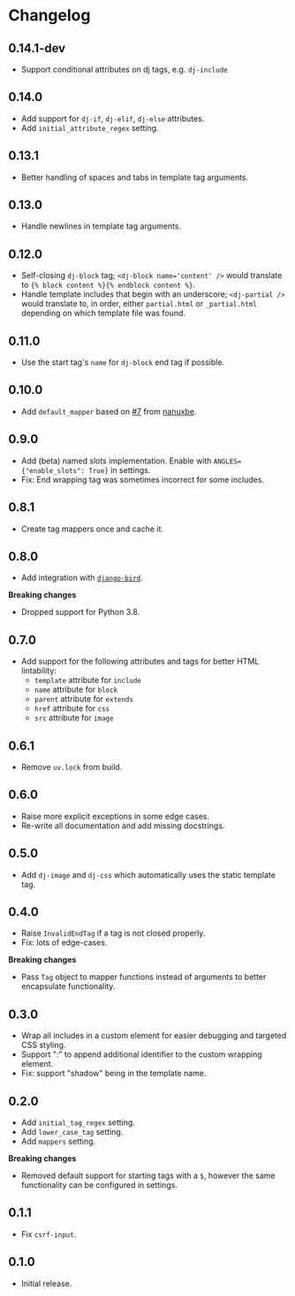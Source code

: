 # Changelog

## 0.14.1-dev

- Support conditional attributes on dj tags, e.g. `dj-include`

## 0.14.0

- Add support for `dj-if`, `dj-elif`, `dj-else` attributes.
- Add `initial_attribute_regex` setting.

## 0.13.1

- Better handling of spaces and tabs in template tag arguments.

## 0.13.0

- Handle newlines in template tag arguments.

## 0.12.0

- Self-closing `dj-block` tag; `<dj-block name='content' />` would translate to `{% block content %}{% endblock content %}`.
- Handle template includes that begin with an underscore; `<dj-partial />` would translate to, in order, either `partial.html` or `_partial.html` depending on which template file was found.

## 0.11.0

- Use the start tag's `name` for `dj-block` end tag if possible.

## 0.10.0

- Add `default_mapper` based on [#7](https://github.com/adamghill/dj-angles/pull/7) from [nanuxbe](https://github.com/nanuxbe).

## 0.9.0

- Add (beta) named slots implementation. Enable with `ANGLES={"enable_slots": True}` in settings.
- Fix: End wrapping tag was sometimes incorrect for some includes.

## 0.8.1

- Create tag mappers once and cache it.

## 0.8.0

- Add integration with [`django-bird`](https://django-bird.readthedocs.io/).

**Breaking changes**

- Dropped support for Python 3.8.

## 0.7.0

- Add support for the following attributes and tags for better HTML lintability:
    - `template` attribute for `include`
    - `name` attribute for `block`
    - `parent` attribute for `extends`
    - `href` attribute for `css`
    - `src` attribute for `image`

## 0.6.1

- Remove `uv.lock` from build.

## 0.6.0

- Raise more explicit exceptions in some edge cases.
- Re-write all documentation and add missing docstrings.

## 0.5.0

- Add `dj-image` and `dj-css` which automatically uses the static template tag.

## 0.4.0

- Raise `InvalidEndTag` if a tag is not closed properly.
- Fix: lots of edge-cases.

**Breaking changes**

- Pass `Tag` object to mapper functions instead of arguments to better encapsulate functionality.

## 0.3.0

- Wrap all includes in a custom element for easier debugging and targeted CSS styling.
- Support ":" to append additional identifier to the custom wrapping element.
- Fix: support "shadow" being in the template name.

## 0.2.0

- Add `initial_tag_regex` setting.
- Add `lower_case_tag` setting.
- Add `mappers` setting.

**Breaking changes**

- Removed default support for starting tags with a `$`, however the same functionality can be configured in settings.

## 0.1.1

- Fix `csrf-input`.

## 0.1.0

- Initial release.

